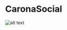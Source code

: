 # CaronaSocial
![alt text](https://www.google.com/url?sa=i&source=images&cd=&ved=2ahUKEwjM79ekqcblAhUnH7kGHU1ZDicQjRx6BAgBEAQ&url=https%3A%2F%2Fwww.vandal.com.br%2Fcamisetas%2Festampa-os-mestres&psig=AOvVaw0zdn2VsBr5ScuC6mtp2GhF&ust=1572605255462881)